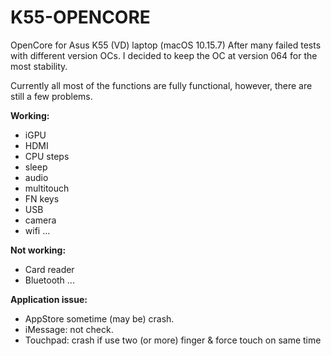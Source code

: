 # K55-OPENCORE
OpenCore for Asus K55 (VD) laptop (macOS 10.15.7)
After many failed tests with different version OCs. I decided to keep the OC at version 064 for the most stability.

Currently all most of the functions are fully functional, however, there are still a few problems.

**Working:**
- iGPU
- HDMI
- CPU steps
- sleep
- audio
- multitouch
- FN keys
- USB
- camera
- wifi
...

**Not working:**
- Card reader
- Bluetooth
...
 
**Application issue:**
- AppStore sometime (may be) crash.
- iMessage: not check.
- Touchpad: crash if use two (or more) finger & force touch on same time
